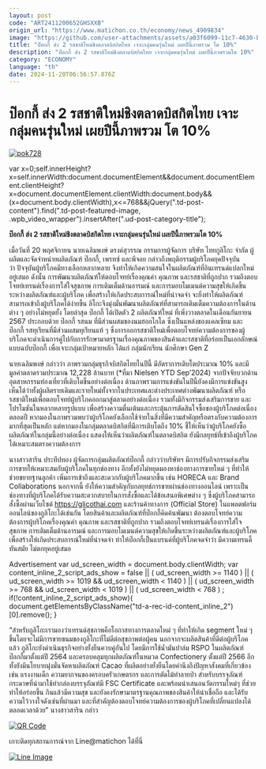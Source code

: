 ```yaml
---
layout: post
code: "ART2411200652GHSXXB"
origin_url: "https://www.matichon.co.th/economy/news_4909834"
image: "https://github.com/user-attachments/assets/a03f6099-11c7-4630-b276-a8a84e5e33ed"
title: "ป๊อกกี้ ส่ง 2 รสชาติใหม่ชิงตลาดบิสกิตไทย เจาะกลุ่มคนรุ่นใหม่ เผยปีนี้ภาพรวม โต 10%"
description: "ป๊อกกี้ ส่ง 2 รสชาติใหม่ชิงตลาดบิสกิตไทย เจาะกลุ่มคนรุ่นใหม่ เผยปีนี้ภาพรวมโต 10%"
category: "ECONOMY"
language: "th"
date: 2024-11-20T06:56:57.876Z
---
```


# ป๊อกกี้ ส่ง 2 รสชาติใหม่ชิงตลาดบิสกิตไทย เจาะกลุ่มคนรุ่นใหม่ เผยปีนี้ภาพรวม โต 10%

[![](https://www.matichon.co.th/wp-content/uploads/2024/11/pok728.jpg "pok728")](https://www.matichon.co.th/wp-content/uploads/2024/11/pok728.jpg)

var x=0;self.innerHeight?x=self.innerWidth:document.documentElement&&document.documentElement.clientHeight?x=document.documentElement.clientWidth:document.body&&(x=document.body.clientWidth),x<=768&&jQuery(".td-post-content").find(".td-post-featured-image, .wpb\_video\_wrapper").insertAfter(".ud-post-category-title");

**ป๊อกกี้ ส่ง 2 รสชาติใหม่ชิงตลาดบิสกิตไทย เจาะกลุ่มคนรุ่นใหม่ เผยปีนี้ภาพรวมโต 10%**

เมื่อวันที่ 20 พฤศจิกายน นายเฉลิมพงษ์ ดรงค์สุวรรณ กรรมการผู้จัดการ บริษัท ไทยกูลิโกะ จำกัด ผู้ผลิตและจัดจำหน่ายผลิตภัณฑ์ ป๊อกกี้, เพรทซ์ และพีจอย กล่าวถึงพฤติกรรมผู้บริโภคยุคปัจจุบัน ว่า ปัจจุบันผู้บริโภคมีทางเลือกหลากหลาย จึงทำให้เกิดความสนใจในผลิตภัณฑ์ที่อินเทรนด์แปลกใหม่อยู่เสมอ ดังนั้น การพัฒนาผลิตภัณฑ์ให้ตอบโจทย์เรื่องคุณค่า คุณภาพ และรสชาติที่ถูกปาก รวมถึงตอบโจทย์เทรนด์เรื่องการใส่ใจสุขภาพ การเติมเต็มด้านอารมณ์ และการมอบโมเมนต์ความสุขให้เกิดขึ้นระหว่างผลิตภัณฑ์และผู้บริโภค เพื่อสร้างให้เกิดประสบการณ์ใหม่ที่น่าจดจำ จะยิ่งทำให้ผลิตภัณฑ์สามารถเข้าถึงผู้บริโภคได้ง่ายขึ้น ลิโกะจึงมุ่งมั่นพัฒนาผลิตภัณฑ์ที่สามารถเติมเต็มความต้องการในด้านต่าง ๆ อย่างไม่หยุดยั้ง โดยล่าสุด ป๊อกกี้ ได้เปิดตัว 2 ผลิตภัณฑ์ใหม่ ที่เพิ่งวางตลาดในเดือนกันยายน 2567 ประกอบด้วย ป๊อกกี้ รสนม ที่มีส่วนผสมของนมฮอกไกโด ซึ่งเป็นแหล่งของแคลเซียม และ ป๊อกกี้ รสทุเรียนที่มีส่วนผสมทุเรียนแท้ ๆ ซึ่งการออกรสชาติใหม่เพื่อตอบโจทย์ความต้องการของผู้บริโภคจะดำเนินการคู่ไปกับการรักษามาตรฐานเรื่องคุณภาพของสินค้าและรสชาติที่อร่อยเป็นเอกลักษณ์แบบฉบับป๊อกกี้ เพื่อเจาะกลุ่มเป้าหมายหลัก ได้แก่ กลุ่มนักเรียน นักศึกษา Gen Z

นายเฉลิมพงษ์ กล่าวว่า ภาพรวมกลุ่มธุรกิจบิสกิตไทยในปีนี้ มีอัตราการเติบโตประมาณ 10% และมีมูลค่าตลาดรวมประมาณ 12,228 ล้านบาท (\*ที่มา Nielsen YTD Sep’2024) จากปัจจัยบวกด้านอุตสาหกรรมท่องเที่ยวที่เติบโตขึ้นอย่างต่อเนื่อง ด้านภาพรวมการแข่งขันในปีนี้ยังคงมีการแข่งขันสูง เห็นได้ว่าทั้งผู้ผลิตรายเดิมและรายใหม่ทั้งจากในประเทศและต่างประเทศต่างพัฒนาผลิตภัณฑ์ หรือรสชาติใหม่เพื่อตอบโจทย์ผู้บริโภคออกมาสู่ตลาดอย่างต่อเนื่อง รวมทั้งมีกิจกรรมส่งเสริมการขาย และโปรโมชันในหลากหลายรูปแบบ เพื่อสร้างความตื่นเต้นและกระตุ้นการตัดสินใจซื้อของผู้บริโภคต่อเนื่องตลอดปี หากมองในภาพรวมพบว่าผู้บริโภคยังเลือกใช้จ่ายในสิ่งที่มีความสำคัญหรือตรงกับความต้องการมากที่สุดเป็นหลัก แต่หากมองในกลุ่มตลาดบิสกิตที่มีการเติบโตถึง 10% ชี้ให้เห็นว่าผู้บริโภคยังซื้อผลิตภัณฑ์ในกลุ่มนี้อย่างต่อเนื่อง แสดงให้เห็นว่าผลิตภัณฑ์ในตลาดบิสกิต ยังมีกลยุทธ์ที่เข้าถึงผู้บริโภคได้เหมาะสมตรงความต้องการ

นางสาวสาริน ประทีปทอง ผู้จัดการกลุ่มผลิตภัณฑ์ป๊อกกี้ กล่าวว่าบริษัทฯ มีการปรับกิจกรรมส่งเสริมการขายให้เหมาะสมกับผู้บริโภคในทุกช่องทาง อีกทั้งยังไม่หยุดมองหาช่องทางการขายใหม่ ๆ ที่ทำให้ช่วยขยายฐานลูกค้า เพิ่มการเข้าถึงและสะดวกกับผู้บริโภคมากขึ้น เช่น HORECA และ Brand Collaborations นอกจากนี้ ยังให้ความสำคัญกับกลยุทธ์การขายผ่านช่องทางออนไลน์ เพราะเป็นช่องทางที่ผู้บริโภคได้รับความสะดวกสบายในการสั่งซื้อและได้ข้อเสนอพิเศษต่าง ๆ ซึ่งผู้บริโภคสามารถสั่งซื้อผ่านเว็บไซต์ https://glicothai.com และร้านค้าทางการ (Official Store) ในแพลตฟอร์มออนไลน์ของกูลิโกะได้เช่นกัน โดยสินค้าและผลิตภัณฑ์ที่ป๊อกกี้คิดค้นพัฒนา ต้องตอบโจทย์ความต้องการผู้บริโภคเรื่องคุณค่า คุณภาพ และรสชาติที่ถูกปาก รวมถึงตอบโจทย์เทรนด์เรื่องการใส่ใจสุขภาพ การเติมเต็มด้านอารมณ์ และการมอบโมเมนต์ความสุขให้เกิดขึ้นระหว่างผลิตภัณฑ์และผู้บริโภค เพื่อสร้างให้เกิดประสบการณ์ใหม่ที่น่าจดจำ ทำให้ป๊อกกี้เป็นแบรนด์ที่ผู้บริโภคจดจำว่า มีความเทรนดี้ ทันสมัย ไม่ตกยุคอยู่เสมอ

Advertisement var ud\_screen\_width = document.body.clientWidth; var content\_inline\_2\_script\_ads\_show = false || ( ud\_screen\_width >= 1140 ) || ( ud\_screen\_width >= 1019 && ud\_screen\_width < 1140 ) || ( ud\_screen\_width >= 768 && ud\_screen\_width < 1019 ) || ( ud\_screen\_width < 768 ) ; if(!content\_inline\_2\_script\_ads\_show){ document.getElementsByClassName("td-a-rec-id-content\_inline\_2")\[0\].remove(); }

“สำหรับกูลิโกะเรามองว่าเทรนด์สุขภาพคือโอกาสทางการตลาดใหม่ ๆ ที่ทำให้เกิด segment ใหม่ ๆ ขึ้นโดยจะไม่มีการขายขนมของกูลิโกะที่ไม่ดีต่อสุขภาพต่อผู้คน นอกจากจะผลิตสินค้าที่ดีต่อผู้บริโภคแล้ว กูลิโกะยังดำเนินธุรกิจอย่างยั่งยืนควบคู่กันไป โดยมีการใช้น้ำมันปาล์ม RSPO ในผลิตภัณฑ์ป๊อกกี้มาตั้งแต่ปี 2564 และครอบคลุมทุกผลิตภัณฑ์ในหมวด Confectionery ตั้งแต่ปี 2566 อีกทั้งยังมีนโยบายมุ่งมั่นจัดหาผลิตภัณฑ์ Cacao ที่ผลิตอย่างยั่งยืนโดยคำนึงถึงปัญหาสังคมที่เกี่ยวข้อง เช่น แรงงานเด็ก ความยากจนของครอบครัวเกษตรกร และการตัดไม้ทำลายป่า สำหรับบรรจุภัณฑ์ กระดาษที่นำมาใช้ทำกล่องบรรจุภัณฑ์มี FSC Certificate และพร้อมนำเสนอนวัตกรรมใหม่ๆ ที่ช่วยทำให้อร่อยขึ้น กินแล้วมีความสุข และยังคงรักษามาตรฐานคุณภาพของสินค้าให้น่าเชื่อถือ และได้รับความไว้วางใจดังเช่นที่ผ่านมา และที่สำคัญต้องตอบโจทย์ความต้องการของผู้บริโภคที่เปลี่ยนแปลงได้ตลอดเวลาด้วย” นางสาวสาริน กล่าว

[![QR Code](https://www.matichon.co.th/wp-content/uploads/2023/07/wob1371z.jpg)](https://lin.ee/ht0nDxX)

เกาะติดทุกสถานการณ์จาก Line@matichon ได้ที่นี่

[![Line Image](https://www.matichon.co.th/wp-content/uploads/2023/07/th.png)](https://lin.ee/ht0nDxX)